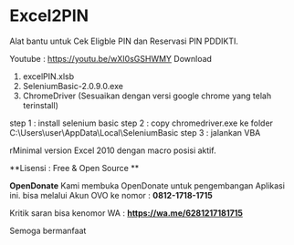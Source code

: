# Excel2PIN
Alat bantu untuk Cek Eligble PIN dan Reservasi PIN PDDIKTI. 

Youtube : https://youtu.be/wXI0sGSHWMY
Download 
1. excelPIN.xlsb
2. SeleniumBasic-2.0.9.0.exe
3. ChromeDriver (Sesuaikan dengan versi google chrome yang telah terinstall)

step 1 : install selenium basic
step 2 : copy chromedriver.exe ke folder C:\Users\user\AppData\Local\SeleniumBasic
step 3 : jalankan VBA

rMinimal version Excel 2010 dengan macro posisi aktif.



**Lisensi : Free & Open Source **

**OpenDonate**
Kami membuka OpenDonate untuk pengembangan Aplikasi ini. 
bisa melalui Akun OVO ke nomor : **0812-1718-1715**

Kritik saran bisa kenomor WA : **https://wa.me/6281217181715**

Semoga bermanfaat





